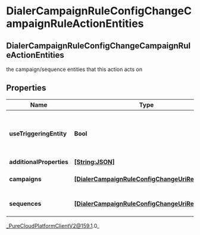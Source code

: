 # DialerCampaignRuleConfigChangeCampaignRuleActionEntities

## DialerCampaignRuleConfigChangeCampaignRuleActionEntities
the campaign/sequence entities that this action acts on

## Properties

|Name | Type | Description | Notes|
|------------ | ------------- | ------------- | -------------|
| **useTriggeringEntity** | **Bool** | Whether this action should act on the entity that triggered it | [optional] |
| **additionalProperties** | [**[String:JSON]**](JSON) |  | [optional] |
| **campaigns** | [**[DialerCampaignRuleConfigChangeUriReference]**](DialerCampaignRuleConfigChangeUriReference) | A list of campaignIds to act on | [optional] |
| **sequences** | [**[DialerCampaignRuleConfigChangeUriReference]**](DialerCampaignRuleConfigChangeUriReference) | A list of sequenceIds to act on | [optional] |



_PureCloudPlatformClientV2@159.1.0_
